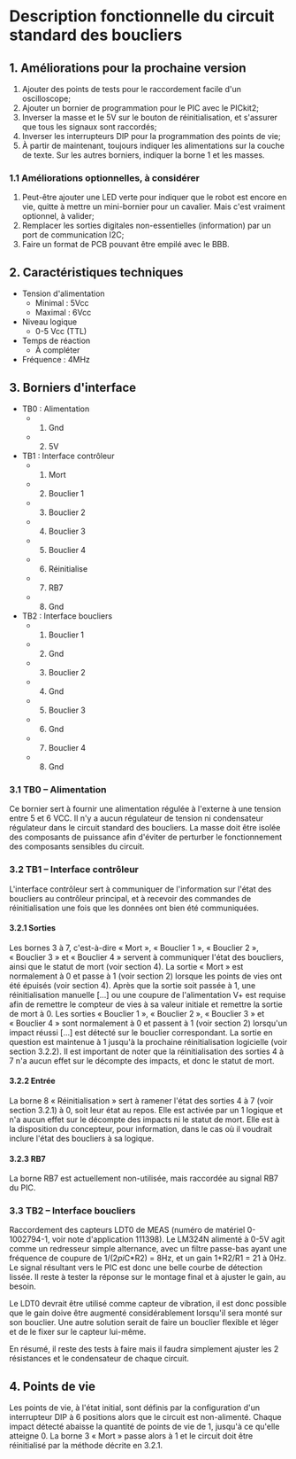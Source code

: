 # Description fonctionnelle du circuit standard des boucliers

## 1. Améliorations pour la prochaine version

1. Ajouter des points de tests pour le raccordement facile d'un oscilloscope;
2. Ajouter un bornier de programmation pour le PIC avec le PICkit2;
3. Inverser la masse et le 5V sur le bouton de réinitialisation, et s'assurer que tous les signaux sont raccordés;
4. Inverser les interrupteurs DIP pour la programmation des points de vie;
5. À partir de maintenant, toujours indiquer les alimentations sur la couche de texte. Sur les autres borniers, indiquer la borne 1 et les masses.

### 1.1 Améliorations optionnelles, à considérer

1. Peut-être ajouter une LED verte pour indiquer que le robot est encore en vie, quitte à mettre un mini-bornier pour un cavalier. Mais c'est vraiment optionnel, à valider;
2. Remplacer les sorties digitales non-essentielles (information) par un port de communication I2C;
3. Faire un format de PCB pouvant être empilé avec le BBB.

## 2. Caractéristiques techniques

- Tension d'alimentation
  - Minimal : 5Vcc
  - Maximal : 6Vcc
- Niveau logique
  - 0-5 Vcc (TTL)
- Temps de réaction
  - À compléter
- Fréquence : 4MHz

## 3. Borniers d'interface

- TB0 : Alimentation
  - 1. Gnd
  - 2. 5V
- TB1 : Interface contrôleur
  - 1. Mort
  - 2. Bouclier 1
  - 3. Bouclier 2
  - 4. Bouclier 3
  - 5. Bouclier 4
  - 6. Réinitialise
  - 7. RB7
  - 8. Gnd
- TB2 : Interface boucliers
  - 1. Bouclier 1
  - 2. Gnd
  - 3. Bouclier 2
  - 4. Gnd
  - 5. Bouclier 3
  - 6. Gnd
  - 7. Bouclier 4
  - 8. Gnd

### 3.1 TB0 – Alimentation

Ce bornier sert à fournir une alimentation régulée à l'externe à une tension entre 5 et 6 VCC. Il n'y a aucun régulateur de tension ni condensateur régulateur dans le circuit standard des boucliers. La masse doit être isolée des composants de puissance afin d'éviter de perturber le fonctionnement des composants sensibles du circuit.

### 3.2 TB1 – Interface contrôleur

L'interface contrôleur sert à communiquer de l'information sur l'état des boucliers au contrôleur principal, et à recevoir des commandes de réinitialisation une fois que les données ont bien été communiquées.

#### 3.2.1 Sorties

Les bornes 3 à 7, c'est-à-dire « Mort », « Bouclier 1 », « Bouclier 2 », « Bouclier 3 » et « Bouclier 4 » servent à communiquer l'état des boucliers, ainsi que le statut de mort (voir section 4). La sortie « Mort » est normalement à 0 et passe à 1 (voir section 2) lorsque les points de vies ont été épuisés (voir section 4). Après que la sortie soit passée à 1, une réinitialisation manuelle […] ou une coupure de l'alimentation V+ est requise afin de remettre le compteur de vies à sa valeur initiale et remettre la sortie de mort à 0. Les sorties « Bouclier 1 », « Bouclier 2 », « Bouclier 3 » et « Bouclier 4 » sont normalement à 0 et passent à 1 (voir section 2) lorsqu'un impact réussi […] est détecté sur le bouclier correspondant. La sortie en question est maintenue à 1 jusqu'à la prochaine réinitialisation logicielle (voir section 3.2.2). Il est important de noter que la réinitialisation des sorties 4 à 7 n'a aucun effet sur le décompte des impacts, et donc le statut de mort.

#### 3.2.2 Entrée

La borne 8 « Réinitialisation » sert à ramener l'état des sorties 4 à 7 (voir section 3.2.1) à 0, soit leur état au repos. Elle est activée par un 1 logique et n'a aucun effet sur le décompte des impacts ni le statut de mort. Elle est à la disposition du concepteur, pour information, dans le cas où il voudrait inclure l'état des boucliers à sa logique.

#### 3.2.3 RB7

La borne RB7 est actuellement non-utilisée, mais raccordée au signal RB7 du PIC.

### 3.3 TB2 – Interface boucliers

Raccordement des capteurs LDT0 de MEAS (numéro de matériel 0-1002794-1, voir note d'application 111398). Le LM324N alimenté à 0-5V agit comme un redresseur simple alternance, avec un filtre passe-bas ayant une fréquence de coupure de 1/(2*pi*C*R2) = 8Hz, et un gain 1+R2/R1 = 21 à 0Hz. Le signal résultant vers le PIC est donc une belle courbe de détection lissée. Il reste à tester la réponse sur le montage final et à ajuster le gain, au besoin.

Le LDT0 devrait être utilisé comme capteur de vibration, il est donc possible que le gain doive être augmenté considérablement lorsqu'il sera monté sur son bouclier. Une autre solution serait de faire un bouclier flexible et léger et de le fixer sur le capteur lui-même.

En résumé, il reste des tests à faire mais il faudra simplement ajuster les 2 résistances et le condensateur de chaque circuit.

## 4. Points de vie

Les points de vie, à l'état initial, sont définis par la configuration d'un interrupteur DIP à 6 positions alors que le circuit est non-alimenté. Chaque impact détecté abaisse la quantité de points de vie de 1, jusqu'à ce qu'elle atteigne 0. La borne 3 « Mort » passe alors à 1 et le circuit doit être réinitialisé par la méthode décrite en 3.2.1.
